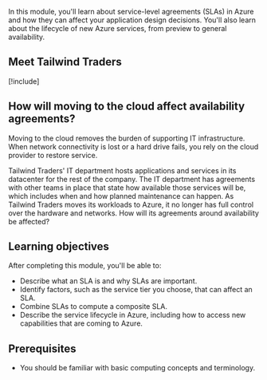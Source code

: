 In this module, you'll learn about service-level agreements (SLAs) in Azure and how they can affect your application design decisions. You'll also learn about the lifecycle of new Azure services, from preview to general availability.

## Meet Tailwind Traders

[!include[](../../shared/includes/tailwind-traders-overview.md)]

## How will moving to the cloud affect availability agreements?

Moving to the cloud removes the burden of supporting IT infrastructure. When network connectivity is lost or a hard drive fails, you rely on the cloud provider to restore service.

Tailwind Traders' IT department hosts applications and services in its datacenter for the rest of the company. The IT department has agreements with other teams in place that state how available those services will be, which includes when and how planned maintenance can happen. As Tailwind Traders moves its workloads to Azure, it no longer has full control over the hardware and networks. How will its agreements around availability be affected?

## Learning objectives

After completing this module, you'll be able to:

* Describe what an SLA is and why SLAs are important.
* Identify factors, such as the service tier you choose, that can affect an SLA.
* Combine SLAs to compute a composite SLA.
* Describe the service lifecycle in Azure, including how to access new capabilities that are coming to Azure.

## Prerequisites

- You should be familiar with basic computing concepts and terminology.
